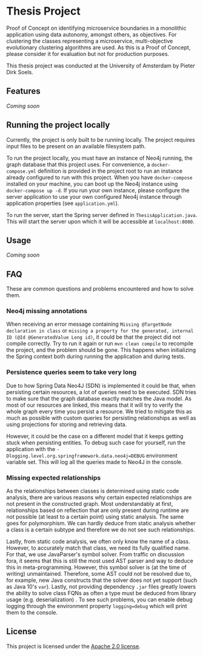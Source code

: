 # Thesis Project

Proof of Concept on identifying microservice boundaries in a monolithic application using data autonomy, amongst others,
as objectives. For clustering the classes representing a microservice, multi-objective evolutionary clustering
algorithms are used. As this is a Proof of Concept, please consider it for evaluation but not for production purposes.

This thesis project was conducted at the University of Amsterdam by Pieter Dirk Soels.

## Features

_Coming soon_

## Running the project locally

Currently, the project is only built to be running locally. The project requires input files to be present on an
available filesystem path.

To run the project locally, you must have an instance of Neo4j running, the graph database that this project uses. For
convenience, a `docker-compose.yml` definition is provided in the project root to run an instance already configured to
run with this project. When you have `docker-compose` installed on your machine, you can boot up the Neo4j instance
using `docker-compose up -d`. If you run your own instance, please configure the server application to use your own
configured Neo4j instance through application properties (see `application.yml`).

To run the server, start the Spring server defined in `ThesisApplication.java`. This will start the server upon which it
will be accessible at `localhost:8080`.

## Usage

_Coming soon_

## FAQ

These are common questions and problems encountered and how to solve them.

### Neo4j missing annotations

When receiving an error message containing `Missing @TargetNode declaration in class`
or `missing a property for the generated, internal ID (@Id @GeneratedValue Long id)`, it could be that the project did
not compile correctly. Try to run it again or run `mvn clean compile` to recompile the project, and the problem should
be gone. This happens when initializing the Spring context both during running the application and during tests.

### Persistence queries seem to take very long

Due to how Spring Data Neo4J (SDN) is implemented it could be that, when persisting certain resources, a lot of queries
need to be executed. SDN tries to make sure that the graph database exactly matches the Java model. As most of our
resources are linked, this means that it will try to verify the whole graph every time you persist a resource. We tried
to mitigate this as much as possible with custom queries for persisting relationships as well as using projections for
storing and retrieving data.

However, it could be the case on a different model that it keeps getting stuck when persisting entities. To debug such
case for yourself, run the application with the `-Dlogging.level.org.springframework.data.neo4j=DEBUG` environment
variable set. This will log all the queries made to Neo4J in the console.

### Missing expected relationships

As the relationships between classes is determined using static code analysis, there are various reasons why certain
expected relationships are not present in the constructed graph. Most understandably at first, relationships based on
reflection that are only present during runtime are not possible (at least to a certain point) using static analysis.
The same goes for polymorphism. We can hardly deduce from static analysis whether a class is a certain subtype and
therefore we do not see such relationships.

Lastly, from static code analysis, we often only know the name of a class. However, to accurately match that class, we
need its fully qualified name. For that, we use JavaParser's symbol solver. From traffic on discussion fora, it seems
that this is still the most used AST parser and way to deduce this in meta-programming. However, this symbol solver is
(at the time of writing) unmaintained. Therefore, some AST could not be resolved due to, for example, new Java
constructs that the solver does not yet support (such as Java 10's `var`). Lastly, not providing dependency `.jar` files
greatly lowers the ability to solve class FQNs as often a type must be deduced from library usage (e.g. deserialization)
. To see such problems, you can enable debug logging through the environment property `logging=debug` which will print
them to the console.

## License

This project is licensed under the [Apache 2.0 license](LICENSE.txt).

